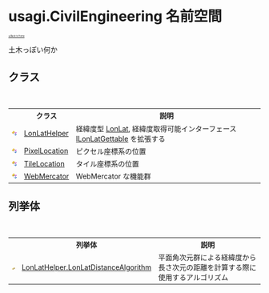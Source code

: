 # usagi.CivilEngineering 名前空間

<div style="font-size:30%"><a href="https://github.com/usagi/usagi.cs/blob/master/docs/Home.md">≪Back to Home</a></div> 

土木っぽい何か


## クラス
&nbsp;<table><tr><th></th><th>クラス</th><th>説明</th></tr><tr><td>![Public クラス](media/pubclass.gif "Public クラス")</td><td><a href="T_usagi_CivilEngineering_LonLatHelper.md">LonLatHelper</a></td><td>
経緯度型 <a href="T_usagi_Quantity_GeoLocation_LonLat.md">LonLat</a>, 経緯度取得可能インターフェース <a href="T_usagi_Quantity_GeoLocation_ILonLatGettable.md">ILonLatGettable</a> を拡張する</td></tr><tr><td>![Public クラス](media/pubclass.gif "Public クラス")</td><td><a href="T_usagi_CivilEngineering_PixelLocation.md">PixelLocation</a></td><td>
ピクセル座標系の位置</td></tr><tr><td>![Public クラス](media/pubclass.gif "Public クラス")</td><td><a href="T_usagi_CivilEngineering_TileLocation.md">TileLocation</a></td><td>
タイル座標系の位置</td></tr><tr><td>![Public クラス](media/pubclass.gif "Public クラス")</td><td><a href="T_usagi_CivilEngineering_WebMercator.md">WebMercator</a></td><td>
WebMercator な機能群</td></tr></table>

## 列挙体
&nbsp;<table><tr><th></th><th>列挙体</th><th>説明</th></tr><tr><td>![Public 列挙体](media/pubenumeration.gif "Public 列挙体")</td><td><a href="T_usagi_CivilEngineering_LonLatHelper_LonLatDistanceAlgorithm.md">LonLatHelper.LonLatDistanceAlgorithm</a></td><td>
平面角次元群による経緯度から長さ次元の距離を計算する際に使用するアルゴリズム</td></tr></table>&nbsp;

